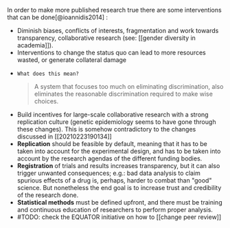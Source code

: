 In order to make more published research true there are some interventions that can be done[@ioannidis2014] :

- Diminish biases, conflicts of interests, fragmentation and work towards transparency, collaborative research (see: [[gender diversity in academia]]). 
- Interventions to change the status quo can lead to more resources wasted, or generate collateral damage
-     What does this mean?
    > A system that focuses too much on eliminating discrimination, also eliminates the reasonable discrimination required to make wise choices.
- Build incentives for large-scale collaborative research with a strong replication culture (genetic epidemiology seems to have gone through these changes). This is somehow contradictory to the changes discussed in [[20210223190134]]
- **Replication** should be feasible by default, meaning that it has to be taken into account for the experimental design, and has to be taken into account by the research agendas of the different funding bodies. 
- **Registration** of trials and results increases transparency, but it can also trigger unwanted consequences; e.g.: bad data analysis to claim spurious effects of a drug is, perhaps, harder to combat than "good" science. But nonetheless the end goal is to increase trust and credibility of the research done. 
- **Statistical methods** must be defined upfront, and there must be training and continuous education of researchers to perform proper analysis. 
- #TODO: check the EQUATOR initiative on how to [[change peer review]]